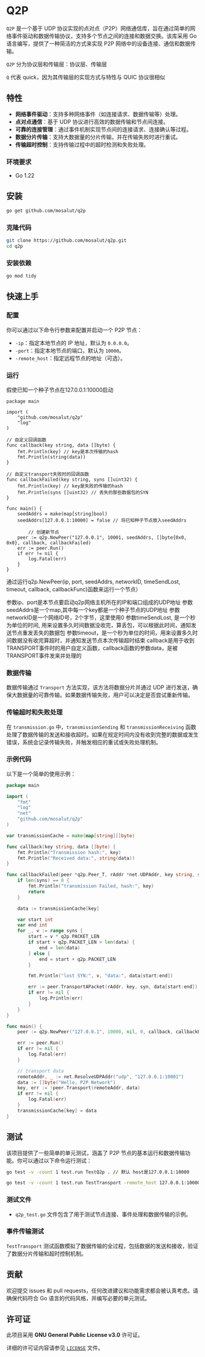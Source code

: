 # Q2P

`Q2P` 是一个基于 UDP 协议实现的点对点（P2P）网络通信库，旨在通过简单的网络事件驱动和数据传输协议，支持多个节点之间的连接和数据交换。该库采用 Go 语言编写，提供了一种简洁的方式来实现 P2P 网络中的设备连接、通信和数据传输。

`Q2P` 分为协议层和传输层：协议层、传输层

`Q` 代表 quick，因为其传输层的实现方式与特性与 QUIC 协议很相似

## 特性

- **网络事件驱动**：支持多种网络事件（如连接请求、数据传输等）处理。
- **点对点通信**：基于 UDP 协议进行高效的数据传输和节点间连接。
- **可靠的连接管理**：通过事件机制实现节点间的连接请求、连接确认等过程。
- **数据分片传输**：支持大数据量的分片传输，并在传输失败时进行重试。
- **传输超时控制**：支持传输过程中的超时检测和失败处理。

### 环境要求

- Go 1.22


## 安装
```bash
go get github.com/mosalut/q2p
```


### 克隆代码

```bash
git clone https://github.com/mosalut/q2p.git
cd q2p
```

### 安装依赖

```bash
go mod tidy
```

## 快速上手

### 配置

你可以通过以下命令行参数来配置并启动一个 P2P 节点：

- `-ip`：指定本地节点的 IP 地址，默认为 `0.0.0.0`。
- `-port`：指定本地节点的端口，默认为 `10000`。
- `-remote_host`：指定远程节点的地址（可选）。

### 运行
假使已知一个种子节点在127.0.0.1:10000启动

```
package main

import (
	"github.com/mosalut/q2p"
	"log"
)

// 自定义回调函数
func callback(key string, data []byte) {
	fmt.Println(key) // key是本次传输的hash
	fmt.Println(string(data))
}

// 自定义transport失败时的回调函数
func callbackFailed(key string, syns []uint32) {
	fmt.Println(key) // key是失败的传输的hash
	fmt.Println(syns []uint32) // 丢失的那些数据包的SYN
}

func main() {
	seedAddrs = make(map[string]bool)
	seedAddrs[127.0.0.1:10000] = false // 将已知种子节点放入seedAddrs

        // 创建新节点
	peer := q2p.NewPeer("127.0.0.1", 10001, seedAddrs, []byte{0x0, 0x0}, callback, callbackFailed)
	err := peer.Run()
	if err != nil {
		log.Fatal(err)
	}
}
```
通过运行q2p.NewPeer(ip, port, seedAddrs, networkID, timeSendLost, timeout, callback, callbackFunc)函数来运行一个节点）

参数ip、port是本节点要启动q2p网络主机所在的IP和端口组成的UDP地址
参数seedAddrs是一个map,其中每一个key都是一个种子节点的UDP地址
参数networkID是一个网络ID号，2个字节，这里使用0
参数timeSendLost, 是一个秒为单位的时间, 用来设置多久时间数据没收完，算丢包，可以根据此时间，通知发送节点重发丢失的数据包
参数timeout，是一个秒为单位的时间，用来设置多久时间数据没有收完算超时，并通知发送节点本次传输超时结束
callback是用于收到TRANSPORT事件时的用户自定义函数，callback函数的参数data，是被TRANSPORT事件发来并处理的


### 数据传输

数据传输通过 `Transport` 方法实现，该方法将数据分片并通过 UDP 进行发送，确保大数据量的可靠传输。如果数据传输失败，用户可以决定是否尝试重新传输。

### 传输超时和失败处理

在 `transmission.go` 中，`transmissionSending` 和 `transmissionReceiving` 函数处理了数据传输的发送和接收超时。如果在规定时间内没有收到完整的数据或发生错误，系统会记录传输失败，并触发相应的重试或失败处理机制。

### 示例代码

以下是一个简单的使用示例：

```go
package main

import (
	"fmt"
	"log"
	"net"
	"github.com/mosalut/q2p"
)

var transmissionCache = make(map[string][]byte)

func callback(key string, data []byte) {
	fmt.Println("Transmission hash:", key)
	fmt.Println("Received data:", string(data))
}

func callbackFailed(peer *q2p.Peer_T, rAddr *net.UDPAddr, key string, syns []uint32) {
	if len(syns) == 0 {
		fmt.Println("transmission Failed, hash:", key)
		return
	}

	data := transmissionCache[key]

	var start int
	var end int
	for _, v := range syns {
		start = v * q2p.PACKET_LEN
		if start + q2p.PACKET_LEN > len(data) {
			end = len(data)
		} else {
			end = start + q2p.PACKET_LEN
		}

		fmt.Println("lost SYN:", v, "data:", data[start:end])

		err := peer.TransportAPacket(rAddr, key, syn, data[start:end])
		if err != nil {
			log.Println(err)
		}
	}
}

func main() {
	peer := q2p.NewPeer("127.0.0.1", 10000, nil, 0, callback, callbackFailed)

	err := peer.Run()
	if err != nil {
		log.Fatal(err)
	}

	// transport data
	remoteAddr, _ := net.ResolveUDPAddr("udp", "127.0.0.1:10001")
	data := []byte("Hello, P2P Network")
	key, err := !peer.Transport(remoteAddr, data)
	if err != nil {
		log.Fatal(err)
	}
	transmissionCache[key] = data
}
```

## 测试

该项目提供了一些简单的单元测试，涵盖了 P2P 节点的基本运行和数据传输功能。你可以通过以下命令运行测试：

```bash
go test -v -count 1 test.run TestQ2p . // 默认 host是127.0.0.1:10000

go test -v -count 1 test.run TestTransport -remote_host 127.0.0.1:10000 -port 10001
```

### 测试文件

- `q2p_test.go` 文件包含了用于测试节点连接、事件处理和数据传输的示例。

### 事件传输测试

`TestTransport` 测试函数模拟了数据传输的全过程，包括数据的发送和接收，验证了数据分片传输和超时控制机制。

## 贡献

欢迎提交 issues 和 pull requests，任何改进建议和功能需求都会被认真考虑。请确保代码符合 Go 语言的代码风格，并编写必要的单元测试。

## 许可证

此项目采用 **GNU General Public License v3.0** 许可证。

详细的许可证内容请参见 [`LICENSE`](LICENSE) 文件。
